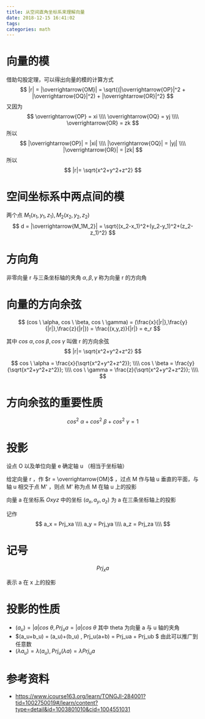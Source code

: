 ```yaml
---
title: 从空间直角坐标系来理解向量
date: 2018-12-15 16:41:02
tags:
categories: math
---
```


# 向量的模

借助勾股定理，可以得出向量的模的计算方式
$$
|r| = |\overrightarrow{OM}| = \sqrt{(|\overrightarrow{OP}|^2 + |\overrightarrow{OQ}|^2) + |\overrightarrow{OR}|^2}
$$
又因为
$$
\overrightarrow{OP} = xi \\\\
\overrightarrow{OQ} = yj \\\\
\overrightarrow{OR} = zk
$$
所以
$$
|\overrightarrow{OP}| = |xi| \\\\
|\overrightarrow{OQ}| = |yj| \\\\
|\overrightarrow{OR}| = |zk|
$$
所以
$$
|r|= \sqrt{x^2+y^2+z^2}
$$

# 空间坐标系中两点间的模

两个点 $M_1(x_1,y_1,z_1),M_2(x_2,y_2,z_2)$ 
$$
d = |\overrightarrow{M_1M_2}| = \sqrt{(x_2-x_1)^2+(y_2-y_1)^2+(z_2-z_1)^2}
$$


# 方向角

非零向量 r 与三条坐标轴的夹角 $\alpha,\beta,\gamma$ 称为向量 r 的方向角

# 向量的方向余弦

$$
(cos \ \alpha, cos \ \beta, cos \ \gamma) = (\frac{x}{|r|},\frac{y}{|r|},\frac{z}{|r|}) = \frac{(x,y,z)}{|r|} = e_r
$$

其中 $cos \ \alpha, cos \ \beta, cos \ \gamma$ 叫做 r 的方向余弦
$$
|r|= \sqrt{x^2+y^2+z^2}
$$

$$
cos \ \alpha = \frac{x}{\sqrt{x^2+y^2+z^2}}; \\\\
cos \ \beta = \frac{y}{\sqrt{x^2+y^2+z^2}}; \\\\
cos \ \gamma = \frac{z}{\sqrt{x^2+y^2+z^2}}; \\\\
$$

# 方向余弦的重要性质

$$
cos^2 \ \alpha + cos^2 \ \beta + cos^2 \ \gamma = 1
$$



# 投影

设点 O 以及单位向量 e 确定轴 u （相当于坐标轴）

给定向量 r ，作 $r = \overrightarrow{OM}$ ，过点 M 作与轴 u 垂直的平面，与轴 u 相交于点 M' ，则点 M' 称为点 M 在轴 u 上的投影

向量 a 在坐标系 $Oxyz$ 中的坐标 $(a_x,a_y,a_z)$ 为 a 在三条坐标轴上的投影

记作
$$
a_x = Prj_xa \\\\
a_y = Prj_ya \\\\
a_z = Prj_za \\\\
$$

# 记号

$$
Prj_xa
$$

表示 a 在 x 上的投影

#  投影的性质

- $(a_u) = |a|cos \ \theta , Prj_ua = |a|cos \ \theta$ 其中 theta 为向量 a 与 u 轴的夹角
- $(a_u+b_u) = (a_u)+(b_u) , Prj_u(a+b) = Prj_ua + Prj_ub $ 由此可以推广到任意数
- $(\lambda a_u) = \lambda( a_u) , Prj_u(\lambda a) = \lambda Prj_ua$ 



# 参考资料

- https://www.icourse163.org/learn/TONGJI-284001?tid=1002750019#/learn/content?type=detail&id=1003801010&cid=1004551031